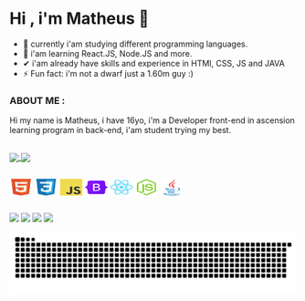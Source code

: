 # Hi , i'm Matheus 👋

- 🔭 currently i'am studying different programming languages.
- 🌱 i'am learning React.JS, Node.JS and more.
- ✔ i'am already have skills and experience in HTMl, CSS, JS and JAVA
- ⚡ Fun fact: i'm not a dwarf just a 1.60m guy :)

### ABOUT ME :

Hi my name is Matheus, i have 16yo, i'm a Developer front-end in ascension learning program in back-end, i'am student trying my best.

##

<a href="https://github.com/Biganao/github-readme-stats">
  <img height="170em" widht="150em" align="center" src="https://github-readme-stats.vercel.app/api?username=Biganao&theme=algolia" />
</a>
<a href="https://github.com/Biganao/github-readme-stats">
  <img height="170em" widht="150em" align="center" src="https://github-readme-stats.vercel.app/api/top-langs/?username=Biganao&layout=compact&theme=algolia" />
</a>
  
##
  
<div style="display: inline-block">
  <img align="center" alt="anão-HTML5" height="30" width="40" src="https://raw.githubusercontent.com/devicons/devicon/master/icons/html5/html5-original.svg">
  <img align="center" alt="anão-CSS3" height="30" width="40" src="https://raw.githubusercontent.com/devicons/devicon/master/icons/css3/css3-original.svg">
  <img align="center" alt="anão-JS" height="30" width="40" src="https://raw.githubusercontent.com/devicons/devicon/master/icons/javascript/javascript-original.svg">
  <img align="center" alt="anão-Bootstrap" height="30" width="40" src="https://raw.githubusercontent.com/devicons/devicon/master/icons/bootstrap/bootstrap-original.svg">
  <img align="center" alt="anão-React" height="30" width="40" src="https://raw.githubusercontent.com/devicons/devicon/master/icons/react/react-original.svg">
  <img align="center" alt="anão-Node" height="30" width="40" src="https://raw.githubusercontent.com/devicons/devicon/master/icons/nodejs/nodejs-original.svg">
  <img align="center" alt="anão-Java" height="30" width="40" src="https://raw.githubusercontent.com/devicons/devicon/master/icons/java/java-original.svg">
<div>
  
##
  
<div>
    <a href="https://instagram.com/matheuszinho_filipe" target="_blank"><img       src="https://camo.githubusercontent.com/32de3d6ae0d152d74e6672352d26fa61f265b2bddbca55655b4c413a97c17385/68747470733a2f2f696d672e736869656c64732e696f2f7374617469632f76313f7374796c653d666f722d7468652d6261646765266d6573736167653d496e7374616772616d26636f6c6f723d453434303546266c6f676f3d496e7374616772616d266c6f676f436f6c6f723d464646464646266c6162656c3d" target="_blank"></a>
    <a href = "mailto:mfponte2006@gmail.com"><img src="https://img.shields.io/badge/-Gmail-%23333?style=for-the-badge&logo=gmail&logoColor=white" target="_blank"></a>
    <a href="https://www.linkedin.com/in/matheus-filipe-946430237/" target="_blank"><img src="https://img.shields.io/badge/-LinkedIn-%230077B5?style=for-the-badge&logo=linkedin&logoColor=white" target="_blank"></a> 
    <a href ="https://twitter.com/anaolokaso"><img src="https://camo.githubusercontent.com/0bd066115a3d5d3b06c206ac73e483bc237e6ff7c61f9ba3262e683581de9718/68747470733a2f2f696d672e736869656c64732e696f2f7374617469632f76313f7374796c653d666f722d7468652d6261646765266d6573736167653d5477697474657226636f6c6f723d314441314632266c6f676f3d54776974746572266c6f676f436f6c6f723d464646464646266c6162656c3d"></a>
  
  
![Snake animation](https://github.com/Biganao/Biganao/blob/output/github-contribution-grid-snake.svg)
    
</div>
